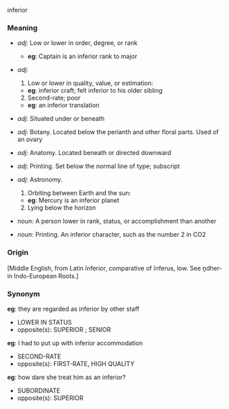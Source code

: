 inferior
### Meaning
+ _adj_: Low or lower in order, degree, or rank
    + __eg__: Captain is an inferior rank to major
+ _adj_:
   1. Low or lower in quality, value, or estimation:
    + __eg__: inferior craft; felt inferior to his older sibling
   2. Second-rate; poor
    + __eg__: an inferior translation
+ _adj_: Situated under or beneath
+ _adj_: Botany. Located below the perianth and other floral parts. Used of an ovary
+ _adj_: Anatomy. Located beneath or directed downward
+ _adj_: Printing. Set below the normal line of type; subscript
+ _adj_: Astronomy.
   1. Orbiting between Earth and the sun:
    + __eg__: Mercury is an inferior planet
   2. Lying below the horizon

+ _noun_: A person lower in rank, status, or accomplishment than another
+ _noun_: Printing. An inferior character, such as the number 2 in CO2

### Origin

[Middle English, from Latin īnferior, comparative of īnferus, low. See n̥dher- in Indo-European Roots.]

### Synonym

__eg__: they are regarded as inferior by other staff

+ LOWER IN STATUS
+ opposite(s): SUPERIOR ; SENIOR

__eg__: I had to put up with inferior accommodation

+ SECOND-RATE
+ opposite(s): FIRST-RATE, HIGH QUALITY

__eg__: how dare she treat him as an inferior?

+ SUBORDINATE
+ opposite(s): SUPERIOR


